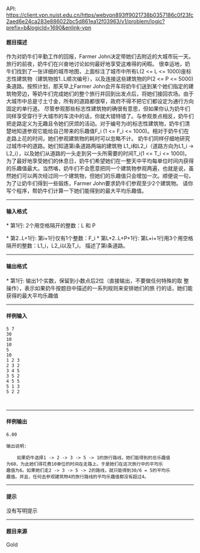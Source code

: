 API: https://client.vpn.nuist.edu.cn/https/webvpn893ff9021738b0357186c0f23fc2aed6e24ca283e886022bc5d861ea12f03963/v1/problem/logic?prefix=b&logicId=1690&enlink-vpn

#### 题目描述

作为对奶牛们辛勤工作的回报，Farmer John决定带她们去附近的大城市玩一天。旅行的前夜，奶牛们在兴奋地讨论如何最好地享受这难得的闲暇。 很幸运地，奶牛们找到了一张详细的城市地图，上面标注了城市中所有L(2 <= L <= 1000)座标志性建筑物（建筑物按1..L顺次编号），以及连接这些建筑物的P(2 <= P <= 5000)条道路。按照计划，那天早上Farmer John会开车将奶牛们送到某个她们指定的建筑物旁边，等奶牛们完成她们的整个旅行并回到出发点后，将她们接回农场。由于大城市中总是寸土寸金，所有的道路都很窄，政府不得不把它们都设定为通行方向固定的单行道。 尽管参观那些标志性建筑物的确很有意思，但如果你认为奶牛们同样享受穿行于大城市的车流中的话，你就大错特错了。与参观景点相反，奶牛们把走路定义为无趣且令她们厌烦的活动。对于编号为i的标志性建筑物，奶牛们清楚地知道参观它能给自己带来的乐趣值F\_i (1 <= F\_i <= 1000)。相对于奶牛们在走路上花的时间，她们参观建筑物的耗时可以忽略不计。 奶牛们同样仔细地研究过城市中的道路。她们知道第i条道路两端的建筑物 L1\_i和L2\_i（道路方向为L1\_i -> L2\_i），以及她们从道路的一头走到另一头所需要的时间T\_i(1 <= T\_i <= 1000)。 为了最好地享受她们的休息日，奶牛们希望她们在一整天中平均每单位时间内获得的乐趣值最大。当然咯，奶牛们不会愿意把同一个建筑物参观两遍，也就是说，虽然她们可以两次经过同一个建筑物，但她们的乐趣值只会增加一次。顺便说一句，为了让奶牛们得到一些锻炼，Farmer John要求奶牛们参观至少2个建筑物。 请你写个程序，帮奶牛们计算一下她们能得到的最大平均乐趣值。

---

#### 输入格式

\* 第1行: 2个用空格隔开的整数：L 和 P

\* 第2..L+1行: 第i+1行仅有1个整数：F\_i \* 第L+2..L+P+1行: 第L+i+1行用3个用空格隔开的整数：L1\_i，L2\_i以及T\_i， 描述了第i条道路。

---

#### 输出格式

\* 第1行: 输出1个实数，保留到小数点后2位（直接输出，不要做任何特殊的取 整操作），表示如果奶牛按题目中描述的一系列规则来安排她们的旅 行的话，她们能获得的最大平均乐趣值

---

#### 样例输入
```
5 7
30
10
10
5
10
1 2 3
2 3 2
3 4 5
3 5 2
4 5 5
5 1 3
5 2 2



```

---

#### 样例输出
```
6.00

输出说明:

    如果奶牛选择1 -> 2 -> 3 -> 5 -> 1的旅行路线，她们能得到的总乐趣值
为60，为此她们得花费10单位的时间在走路上。于是她们在这次旅行中的平均乐
趣值为6。如果她们走2 -> 3 -> 5 -> 2的路线，就只能得到30/6 = 5的平均乐
趣值。并且，任何去参观建筑物4的旅行路线的平均乐趣值都没有超过4。

```

---

#### 提示

没有写明提示

---

#### 题目来源

Gold